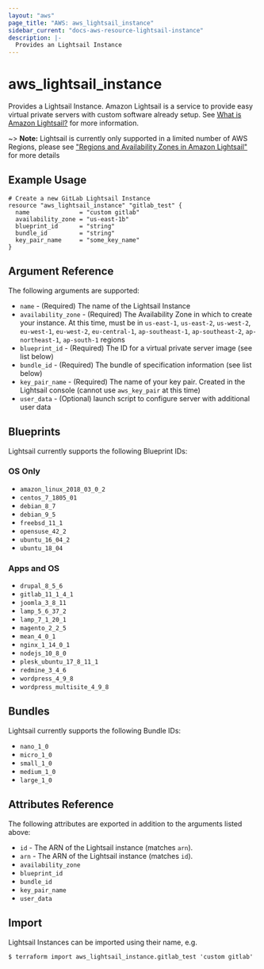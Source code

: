 ```yaml
---
layout: "aws"
page_title: "AWS: aws_lightsail_instance"
sidebar_current: "docs-aws-resource-lightsail-instance"
description: |-
  Provides an Lightsail Instance
---
```


# aws_lightsail_instance

Provides a Lightsail Instance. Amazon Lightsail is a service to provide easy virtual private servers
with custom software already setup. See [What is Amazon Lightsail?](https://lightsail.aws.amazon.com/ls/docs/getting-started/article/what-is-amazon-lightsail)
for more information.

~> **Note:** Lightsail is currently only supported in a limited number of AWS Regions, please see ["Regions and Availability Zones in Amazon Lightsail"](https://lightsail.aws.amazon.com/ls/docs/overview/article/understanding-regions-and-availability-zones-in-amazon-lightsail) for more details

## Example Usage

```hcl
# Create a new GitLab Lightsail Instance
resource "aws_lightsail_instance" "gitlab_test" {
  name              = "custom gitlab"
  availability_zone = "us-east-1b"
  blueprint_id      = "string"
  bundle_id         = "string"
  key_pair_name     = "some_key_name"
}
```

## Argument Reference

The following arguments are supported:

* `name` - (Required) The name of the Lightsail Instance
* `availability_zone` - (Required) The Availability Zone in which to create your
instance. At this time, must be in `us-east-1`, `us-east-2`, `us-west-2`, `eu-west-1`, `eu-west-2`, `eu-central-1`, `ap-southeast-1`, `ap-southeast-2`, `ap-northeast-1`, `ap-south-1` regions
* `blueprint_id` - (Required) The ID for a virtual private server image
(see list below)
* `bundle_id` - (Required) The bundle of specification information (see list below)
* `key_pair_name` - (Required) The name of your key pair. Created in the
Lightsail console (cannot use `aws_key_pair` at this time)
* `user_data` - (Optional) launch script to configure server with additional user data


## Blueprints

Lightsail currently supports the following Blueprint IDs:

### OS Only

- `amazon_linux_2018_03_0_2`
- `centos_7_1805_01`
- `debian_8_7`
- `debian_9_5`
- `freebsd_11_1`
- `opensuse_42_2`
- `ubuntu_16_04_2`
- `ubuntu_18_04`

### Apps and OS

- `drupal_8_5_6`
- `gitlab_11_1_4_1`
- `joomla_3_8_11`
- `lamp_5_6_37_2`
- `lamp_7_1_20_1`
- `magento_2_2_5`
- `mean_4_0_1`
- `nginx_1_14_0_1`
- `nodejs_10_8_0`
- `plesk_ubuntu_17_8_11_1`
- `redmine_3_4_6`
- `wordpress_4_9_8`
- `wordpress_multisite_4_9_8`

## Bundles

Lightsail currently supports the following Bundle IDs:

- `nano_1_0`
- `micro_1_0`
- `small_1_0`
- `medium_1_0`
- `large_1_0`

## Attributes Reference

The following attributes are exported in addition to the arguments listed above:

* `id` - The ARN of the Lightsail instance (matches `arn`).
* `arn` - The ARN of the Lightsail instance (matches `id`).
* `availability_zone`
* `blueprint_id`
* `bundle_id`
* `key_pair_name`
* `user_data`

## Import

Lightsail Instances can be imported using their name, e.g.

```
$ terraform import aws_lightsail_instance.gitlab_test 'custom gitlab'
```
